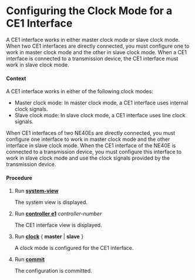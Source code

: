 Configuring the Clock Mode for a CE1 Interface
==============================================

A CE1 interface works in either master clock mode or slave clock mode. When two CE1 interfaces are directly connected, you must configure one to work in master clock mode and the other in slave clock mode. When a CE1 interface is connected to a transmission device, the CE1 interface must work in slave clock mode.

#### Context

A CE1 interface works in either of the following clock modes:

* Master clock mode: In master clock mode, a CE1 interface uses internal clock signals.
* Slave clock mode: In slave clock mode, a CE1 interface uses line clock signals.

When CE1 interfaces of two NE40Es are directly connected, you must configure one interface to work in master clock mode and the other interface in slave clock mode. When the CE1 interface of the NE40E is connected to a transmission device, you must configure this interface to work in slave clock mode and use the clock signals provided by the transmission device.


#### Procedure

1. Run [**system-view**](cmdqueryname=system-view)
   
   
   
   The system view is displayed.
2. Run [**controller e1**](cmdqueryname=controller+e1) *controller-number*
   
   
   
   The CE1 interface view is displayed.
3. Run [**clock**](cmdqueryname=clock) { **master** | **slave** }
   
   
   
   A clock mode is configured for the CE1 interface.
4. Run [**commit**](cmdqueryname=commit)
   
   
   
   The configuration is committed.